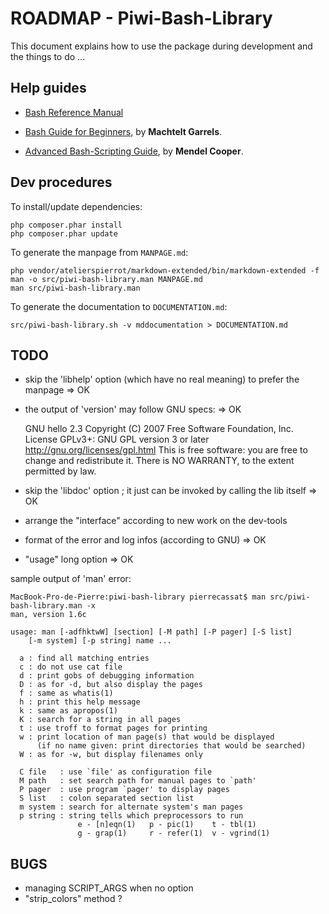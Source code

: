 ROADMAP - Piwi-Bash-Library
===========================

This document explains how to use the package during development and the things to do ...


## Help guides

-   [Bash Reference Manual](http://www.gnu.org/software/bash/manual/bashref.html)

-   [Bash Guide for Beginners](http://www.tldp.org/LDP/Bash-Beginners-Guide/html/Bash-Beginners-Guide.html),
    by **Machtelt Garrels**.

-   [Advanced Bash-Scripting Guide](http://www.tldp.org/LDP/abs/html/abs-guide.html),
    by **Mendel Cooper**.


## Dev procedures

To install/update dependencies:

    php composer.phar install
    php composer.phar update

To generate the manpage from `MANPAGE.md`:

    php vendor/atelierspierrot/markdown-extended/bin/markdown-extended -f man -o src/piwi-bash-library.man MANPAGE.md
    man src/piwi-bash-library.man

To generate the documentation to `DOCUMENTATION.md`:

    src/piwi-bash-library.sh -v mddocumentation > DOCUMENTATION.md

## TODO

-   skip the 'libhelp' option (which have no real meaning) to prefer the manpage => OK
-   the output of 'version' may follow GNU specs: => OK

    GNU hello 2.3
    Copyright (C) 2007 Free Software Foundation, Inc.
    License GPLv3+: GNU GPL version 3 or later <http://gnu.org/licenses/gpl.html>
    This is free software: you are free to change and redistribute it. There is NO WARRANTY, to the extent permitted by law.

-   skip the 'libdoc' option ; it just can be invoked by calling the lib itself => OK

-   arrange the "interface" according to new work on the dev-tools
-   format of the error and log infos (according to GNU) => OK
-   "usage" long option => OK

sample output of 'man' error:

    MacBook-Pro-de-Pierre:piwi-bash-library pierrecassat$ man src/piwi-bash-library.man -x
    man, version 1.6c

    usage: man [-adfhktwW] [section] [-M path] [-P pager] [-S list]
        [-m system] [-p string] name ...

      a : find all matching entries
      c : do not use cat file
      d : print gobs of debugging information
      D : as for -d, but also display the pages
      f : same as whatis(1)
      h : print this help message
      k : same as apropos(1)
      K : search for a string in all pages
      t : use troff to format pages for printing
      w : print location of man page(s) that would be displayed
          (if no name given: print directories that would be searched)
      W : as for -w, but display filenames only

      C file   : use `file' as configuration file
      M path   : set search path for manual pages to `path'
      P pager  : use program `pager' to display pages
      S list   : colon separated section list
      m system : search for alternate system's man pages
      p string : string tells which preprocessors to run
                   e - [n]eqn(1)   p - pic(1)    t - tbl(1)
                   g - grap(1)     r - refer(1)  v - vgrind(1)


## BUGS

-   managing SCRIPT_ARGS when no option
-   "strip_colors" method ?
